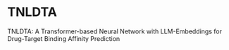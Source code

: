 # TNLDTA
TNLDTA: A Transformer-based Neural Network with LLM-Embeddings for Drug-Target Binding Affinity Prediction
